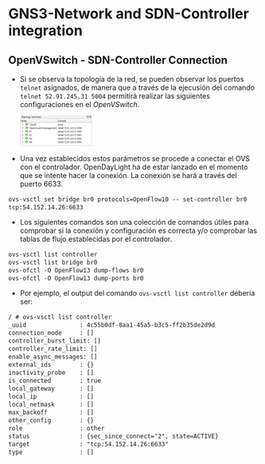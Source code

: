 # GNS3-Network and SDN-Controller integration

## OpenVSwitch - SDN-Controller Connection

- Si se observa la topología de la red, se pueden observar los puertos `telnet` asignados, de manera que a través de la ejecusión del comando `telnet 52.91.245.31 5004` permitirá realizar las siguientes configuraciones en el *OpenVSwitch*.

    <img src="./img/1.png"  width="30%" height="15%">

- Una vez establecidos estos parámetros se procede a conectar el OVS con el controlador. OpenDayLight ha de estar lanzado en el momento que se intente hacer la conexión. La conexión se hará a través del puerto 6633.

```console
ovs-vsctl set bridge br0 protocols=OpenFlow10 -- set-controller br0 tcp:54.152.14.26:6633
```

- Los siguientes comandos son una colección de comandos útiles para comprobar si la conexión y configuración es correcta y/o comprobar las tablas de flujo establecidas por el controlador.

```console
ovs-vsctl list controller
ovs-vsctl list bridge br0
ovs-ofctl -O OpenFlow13 dump-flows br0
ovs-ofctl -O OpenFlow13 dump-ports br0
```

- Por ejemplo, el output del comando `ovs-vsctl list controller` debería ser:

```console
/ # ovs-vsctl list controller
_uuid               : 4c55b0df-8aa1-45a5-b3c5-ff2b35de2d9d
connection_mode     : []
controller_burst_limit: []
controller_rate_limit: []
enable_async_messages: []
external_ids        : {}
inactivity_probe    : []
is_connected        : true
local_gateway       : []
local_ip            : []
local_netmask       : []
max_backoff         : []
other_config        : {}
role                : other
status              : {sec_since_connect="2", state=ACTIVE}
target              : "tcp:54.152.14.26:6633"
type                : []
```
